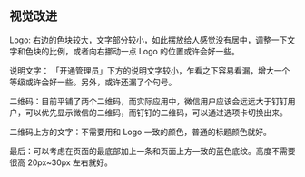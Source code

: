 ## 视觉改进

Logo: 右边的色块较大，文字部分较小，如此摆放给人感觉没有居中，调整一下文字和色块的比例，或者向右挪动一点 Logo 的位置或许会好一些。

说明文字： 「开通管理员」下方的说明文字较小，乍看之下容易看漏，增大一个等级或许会好一些。另外，或许还漏了个句号。

二维码：目前平铺了两个二维码，而实际应用中，微信用户应该会远远大于钉钉用户，可以优先显示微信的二维码，而钉钉的二维码，可以通过选项卡切换出来。

二维码上方的文字：不需要用和 Logo 一致的颜色，普通的标题颜色就好。

最后：可以考虑在页面的最底部加上一条和页面上方一致的蓝色底纹。高度不需要很高 20px~30px 左右就好。
